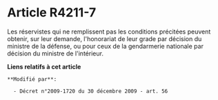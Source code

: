 # Article R4211-7

Les réservistes qui ne remplissent pas les conditions précitées peuvent obtenir, sur leur demande, l'honorariat de leur grade
par décision du ministre de la défense, ou pour ceux de la gendarmerie nationale par décision du ministre de l'intérieur.

**Liens relatifs à cet article**

	**Modifié par**:

	  - Décret n°2009-1720 du 30 décembre 2009 - art. 56
